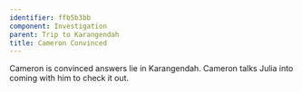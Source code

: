 ```yaml
---
identifier: ffb5b3bb
component: Investigation
parent: Trip to Karangendah 
title: Cameron Convinced
---
```

Cameron is convinced answers lie in Karangendah. Cameron talks Julia
into coming with him to check it out.
